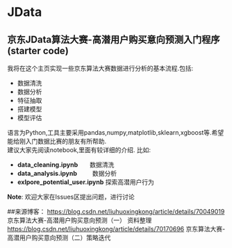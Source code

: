 # JData
京东JData算法大赛-高潜用户购买意向预测入门程序(starter code)
------------
我将在这个主页实现一些京东算法大赛数据进行分析的基本流程.包括:  
- 数据清洗
- 数据分析
- 特征抽取
- 搭建模型
- 模型评估  

语言为Python,工具主要采用pandas,numpy,matplotlib,sklearn,xgboost等.希望能给刚入门数据比赛的朋友有所帮助.  
建议大家先阅读notebook,里面有较详细的介绍. 比如:
- **data_cleaning.ipynb**              数据清洗
- **data_analysis.ipynb**              数据分析
- **exlpore_potential_user.ipynb**     探索高潜用户行为  

**Note**: 欢迎大家在Issues区提出问题，进行讨论

##来源博客：
https://blog.csdn.net/liuhuoxingkong/article/details/70049019
京东算法大赛-高潜用户购买意向预测（一） 资料整理
https://blog.csdn.net/liuhuoxingkong/article/details/70170696
京东算法大赛-高潜用户购买意向预测（二）策略迭代

